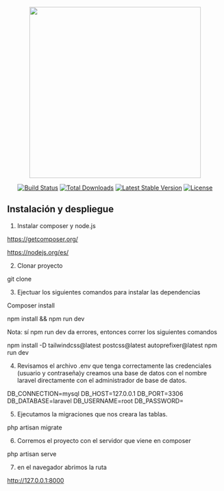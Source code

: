<p align="center"><a href="https://laravel.com" target="_blank"><img src="https://raw.githubusercontent.com/laravel/art/master/logo-lockup/5%20SVG/2%20CMYK/1%20Full%20Color/laravel-logolockup-cmyk-red.svg" width="400"></a></p>

<p align="center">
<a href="https://travis-ci.org/laravel/framework"><img src="https://travis-ci.org/laravel/framework.svg" alt="Build Status"></a>
<a href="https://packagist.org/packages/laravel/framework"><img src="https://img.shields.io/packagist/dt/laravel/framework" alt="Total Downloads"></a>
<a href="https://packagist.org/packages/laravel/framework"><img src="https://img.shields.io/packagist/v/laravel/framework" alt="Latest Stable Version"></a>
<a href="https://packagist.org/packages/laravel/framework"><img src="https://img.shields.io/packagist/l/laravel/framework" alt="License"></a>
</p>

## Instalación y despliegue

1. Instalar composer y node.js

https://getcomposer.org/

https://nodejs.org/es/

2. Clonar proyecto

git clone 

3. Ejectuar los siguientes comandos para instalar las dependencias  

Composer install 

npm install && npm run dev

Nota: sí npm run dev da errores, entonces correr los siguientes comandos

npm install -D tailwindcss@latest postcss@latest autoprefixer@latest
npm run dev

4. Revisamos el archivo .env que tenga correctamente las credenciales (usuario y contraseña)y creamos una base de datos con el nombre laravel directamente con el administrador de base de datos.

DB_CONNECTION=mysql
DB_HOST=127.0.0.1
DB_PORT=3306
DB_DATABASE=laravel
DB_USERNAME=root
DB_PASSWORD=

5. Ejecutamos la migraciones que nos creara las tablas.

php artisan migrate

6. Corremos el proyecto con el servidor que viene en composer

php artisan serve

7. en el navegador abrimos la ruta

http://127.0.0.1:8000
